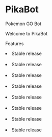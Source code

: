 # PikaBot
Pokemon GO Bot

Welcome to PikaBot

Features<br>
<li>Stable release</li><br>
<li>Stable release</li><br>
<li>Stable release</li><br>
<li>Stable release</li><br>
<li>Stable release</li><br>
<li>Stable release</li><br>
<li>Stable release</li><br>
<li>Stable release</li><br>
